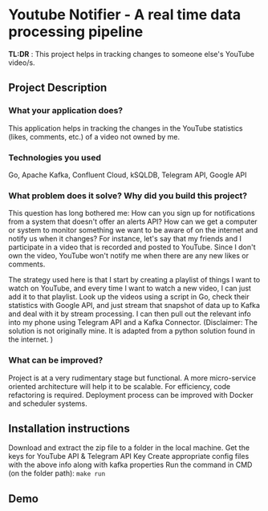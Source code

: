 # Youtube Notifier - A real time data processing pipeline
**TL:DR** : This project helps in tracking changes to someone else's YouTube video/s.

## Project Description

### What your application does?

This application helps in tracking the changes in the YouTube statistics (likes, comments, etc.) of a video not owned by me.

### Technologies you used

Go, Apache Kafka, Confluent Cloud, kSQLDB, Telegram API, Google API

### What problem does it solve? Why did you build this project?

This question has long bothered me: How can you sign up for notifications from a system that doesn't offer an alerts API? How can we get a computer or system to monitor something we want to be aware of on the internet and notify us when it changes? For instance, let's say that my friends and I participate in a video that is recorded and posted to YouTube. Since I don't own the video, YouTube won't notify me when there are any new likes or comments.

The strategy used here is that I start by creating a playlist of things I want to watch on YouTube, and every time I want to watch a new video, I can just add it to that playlist. Look up the videos using a script in Go, check their statistics with Google API, and just stream that snapshot of data up to Kafka and deal with it by stream processing. I can then pull out the relevant info into my phone using Telegram API and a Kafka Connector. (Disclaimer: The solution is not originally mine. It is adapted from a python solution found in the internet. )

### What can be improved?
Project is at a very rudimentary stage but functional. A more micro-service oriented architecture will help it to be scalable. For efficiency, code refactoring is required. Deployment process can be improved with Docker and scheduler systems.

## Installation instructions
Download and extract the zip file to a folder in the local machine.
Get the keys for YouTube API & Telegram API Key
Create appropriate config files  with the above info along with kafka properties
Run the command in CMD (on the folder path): `make run`

## Demo
